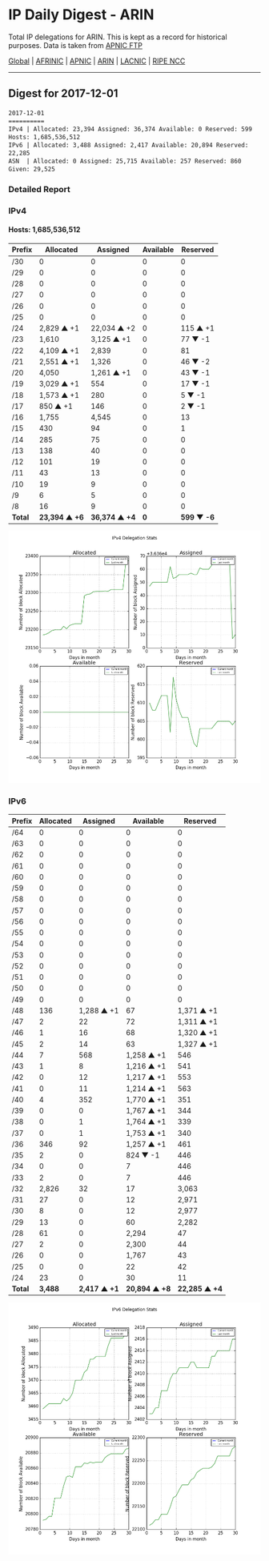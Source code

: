 # IP Daily Digest - ARIN 

Total IP delegations for ARIN. This is kept as a record for historical purposes. Data is taken from [APNIC FTP](https://ftp.apnic.net/)

[Global](https://github.com/csmets/IP-Daily-Digest) | [AFRINIC](https://github.com/csmets/IP-Daily-Digest/tree/master/archives/AFRINIC) | [APNIC](https://github.com/csmets/IP-Daily-Digest/tree/master/archives/APNIC) | [ARIN](https://github.com/csmets/IP-Daily-Digest/tree/master/archives/ARIN) | [LACNIC](https://github.com/csmets/IP-Daily-Digest/tree/master/archives/LACNIC) | [RIPE NCC](https://github.com/csmets/IP-Daily-Digest/tree/master/archives/RIPE_NCC)

---

## Digest for 2017-12-01
```
2017-12-01
==========
IPv4 | Allocated: 23,394 Assigned: 36,374 Available: 0 Reserved: 599 Hosts: 1,685,536,512
IPv6 | Allocated: 3,488 Assigned: 2,417 Available: 20,894 Reserved: 22,285
ASN  | Allocated: 0 Assigned: 25,715 Available: 257 Reserved: 860 Given: 29,525
```

### Detailed Report

### IPv4

#### Hosts: **1,685,536,512**

| Prefix | Allocated | Assigned | Available | Reserved |
| ----- | ----- | ----- | ----- | ----- |
| /30 | 0 | 0 | 0 | 0 |
| /29 | 0 | 0 | 0 | 0 |
| /28 | 0 | 0 | 0 | 0 |
| /27 | 0 | 0 | 0 | 0 |
| /26 | 0 | 0 | 0 | 0 |
| /25 | 0 | 0 | 0 | 0 |
| /24 | 2,829 ▲ +1 | 22,034 ▲ +2 | 0 | 115 ▲ +1 |
| /23 | 1,610 | 3,125 ▲ +1 | 0 | 77 ▼ -1 |
| /22 | 4,109 ▲ +1 | 2,839 | 0 | 81 |
| /21 | 2,551 ▲ +1 | 1,326 | 0 | 46 ▼ -2 |
| /20 | 4,050 | 1,261 ▲ +1 | 0 | 43 ▼ -1 |
| /19 | 3,029 ▲ +1 | 554 | 0 | 17 ▼ -1 |
| /18 | 1,573 ▲ +1 | 280 | 0 | 5 ▼ -1 |
| /17 | 850 ▲ +1 | 146 | 0 | 2 ▼ -1 |
| /16 | 1,755 | 4,545 | 0 | 13 |
| /15 | 430 | 94 | 0 | 1 |
| /14 | 285 | 75 | 0 | 0 |
| /13 | 138 | 40 | 0 | 0 |
| /12 | 101 | 19 | 0 | 0 |
| /11 | 43 | 13 | 0 | 0 |
| /10 | 19 | 9 | 0 | 0 |
| /9 | 6 | 5 | 0 | 0 |
| /8 | 16 | 9 | 0 | 0 |
| **Total** | **23,394 ▲ +6** | **36,374 ▲ +4** | **0** | **599 ▼ -6** |

![ipv4-stats](ipv4-figure.png)

### IPv6

| Prefix | Allocated | Assigned | Available | Reserved |
| ----- | ----- | ----- | ----- | ----- |
| /64 | 0 | 0 | 0 | 0 |
| /63 | 0 | 0 | 0 | 0 |
| /62 | 0 | 0 | 0 | 0 |
| /61 | 0 | 0 | 0 | 0 |
| /60 | 0 | 0 | 0 | 0 |
| /59 | 0 | 0 | 0 | 0 |
| /58 | 0 | 0 | 0 | 0 |
| /57 | 0 | 0 | 0 | 0 |
| /56 | 0 | 0 | 0 | 0 |
| /55 | 0 | 0 | 0 | 0 |
| /54 | 0 | 0 | 0 | 0 |
| /53 | 0 | 0 | 0 | 0 |
| /52 | 0 | 0 | 0 | 0 |
| /51 | 0 | 0 | 0 | 0 |
| /50 | 0 | 0 | 0 | 0 |
| /49 | 0 | 0 | 0 | 0 |
| /48 | 136 | 1,288 ▲ +1 | 67 | 1,371 ▲ +1 |
| /47 | 2 | 22 | 72 | 1,311 ▲ +1 |
| /46 | 1 | 16 | 68 | 1,320 ▲ +1 |
| /45 | 2 | 14 | 63 | 1,327 ▲ +1 |
| /44 | 7 | 568 | 1,258 ▲ +1 | 546 |
| /43 | 1 | 8 | 1,216 ▲ +1 | 541 |
| /42 | 0 | 12 | 1,217 ▲ +1 | 553 |
| /41 | 0 | 11 | 1,214 ▲ +1 | 563 |
| /40 | 4 | 352 | 1,770 ▲ +1 | 351 |
| /39 | 0 | 0 | 1,767 ▲ +1 | 344 |
| /38 | 0 | 1 | 1,764 ▲ +1 | 339 |
| /37 | 0 | 1 | 1,753 ▲ +1 | 340 |
| /36 | 346 | 92 | 1,257 ▲ +1 | 461 |
| /35 | 2 | 0 | 824 ▼ -1 | 446 |
| /34 | 0 | 0 | 7 | 446 |
| /33 | 2 | 0 | 7 | 446 |
| /32 | 2,826 | 32 | 17 | 3,063 |
| /31 | 27 | 0 | 12 | 2,971 |
| /30 | 8 | 0 | 12 | 2,977 |
| /29 | 13 | 0 | 60 | 2,282 |
| /28 | 61 | 0 | 2,294 | 47 |
| /27 | 2 | 0 | 2,300 | 44 |
| /26 | 0 | 0 | 1,767 | 43 |
| /25 | 0 | 0 | 22 | 42 |
| /24 | 23 | 0 | 30 | 11 |
| **Total** | **3,488** | **2,417 ▲ +1** | **20,894 ▲ +8** | **22,285 ▲ +4** |

![ipv6-stats](ipv6-figure.png)